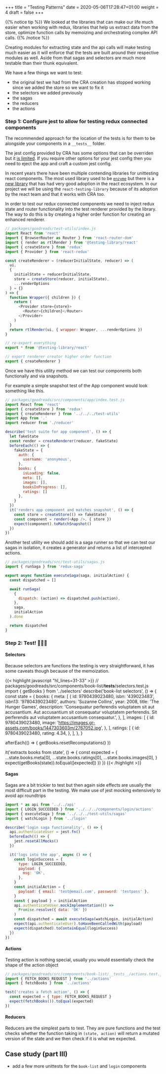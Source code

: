 +++
title = "Testing Patterns"
date = 2020-05-06T17:28:47+01:00
weight = 4
draft = false
+++

{{% notice tip %}}
We looked at the libraries that can make our life much easier when working with redux, libraries that help us extract
data from the store, optimize function calls by memoizing and orchestrating complex API calls.
{{% /notice %}}

Creating modules for extracting state and the api calls will make testing much easier as it will enforce that the tests
are built around their respective modules as well. Aside from that sagas and selectors are much more testable than their
thunk equivalent.

We have a few things we want to test:
- the original test we had from the CRA creation has stopped working since we added the store so we want to fix it
- the selectors we added previously
- the sagas
- the reducers
- the actions

### Step 1: Configure jest to allow for testing redux connected components
The recommended approach for the location of the tests is for them to be alongside your components in a `__tests__`
folder.

The jest config provided by CRA has some options that can be overriden but it [is limited](https://create-react-app.dev/docs/running-tests/#configuration).
If you require other options for your jest config then you need to eject the app and craft a custom jest config.

In recent years there have been multiple contending libraries for unittesting react components. The most used library
used to be [`enzyme`](https://enzymejs.github.io/enzyme/) but there is a [new library](https://testing-library.com/) that has had very good adoption in
the  react ecosystem. In our project we will be using the `react-testing-library` because of its adoption by the react
team and that it works with CRA too.

In order to test our redux connected components we need to inject redux state and router functionality into the test renderer provided by the library.
The way to do this is by creating a higher order function for creating an enhanced renderer.

```javascript
// packages/goodreads/test-utils/index.js
import React from 'react'
import { BrowserRouter as Router } from 'react-router-dom'
import { render as rtlRender } from '@testing-library/react'
import { createStore } from 'redux'
import { Provider } from 'react-redux'

const createRenderer = (reducerInitialState, reducer) => (
  ui,
  {
    initialState = reducerInitialState,
    store = createStore(reducer, initialState),
    ...renderOptions
  } = {}
) => {
  function Wrapper({ children }) {
    return (
      <Provider store={store}>
        <Router>{children}</Router>
      </Provider>
    )
  }
  return rtlRender(ui, { wrapper: Wrapper, ...renderOptions })
}

// re-export everything
export * from '@testing-library/react'

// export renderer creator higher order function
export { createRenderer }
```

Once we have this utility method we can test our components both functionally and via snapshots.

For example a simple snapshot test of the App component would look something like this.

```javascript
// packages/goodreads/src/components/app/index.test.js
import React from 'react'
import { createStore } from 'redux'
import { createRenderer } from '../../../test-utils'
import App from '.'
import reducer from './reducer'

describe('test suite for app component', () => {
  let fakeState
  const render = createRenderer(reducer, fakeState)
  beforeEach(() => {
    fakeState = {
      auth: {
        username: 'anonymous',
      },
      books: {
        isLoading: false,
        meta: [],
        images: [],
        booksInProgress: [],
        ratings: []
      },
    }
  })
  it('renders app component and matches snapshot', () => {
    const store = createStore(() => fakeState)
    const component = render(<App />, { store })
    expect(component).toMatchSnapshot()
  })
})
```

Another test utility we should add is a saga runner so that we can test our sagas in isolation, it creates a generator
and returns a list of intercepted actions.

```javascript
// packages/goodreads/src/test-utils/sagas.js
import { runSaga } from 'redux-saga'

export async function executeSaga(saga, initialAction) {
  const dispatched = []

  await runSaga(
    {
      dispatch: (action) => dispatched.push(action),
    },
    saga,
    initialAction
  ).done

  return dispatched
}
```

### Step 2: Test! 🎉🎉🎉

#### Selectors
Because selectors are functions the testing is very straightforward, it has some caveats though because of the
memoization.

{{<  highlight javascript "hl_lines=31-33" >}}
// packages/goodreads/src/components/book-list/__tests__/selectors.test.js
import { getBooks } from '../selectors'
describe('book-list selectors', () => {
  const state = {
    books: {
      meta: [
        {
          id: 9780439023480,
          isbn: '439023483',
          isbn13: '9780439023480',
          authors: 'Suzanne Collins',
          year: 2008,
          title: 'The Hunger Games',
          description:
            'Consequatur perferendis voluptatem sit aut accusantium. Aut accusantium sit consequatur voluptatem perferendis. Sit perferendis aut voluptatem accusantium consequatur.',
        },
      ],
      images: [
        {
          id: 9780439023480,
          image: 'https://images.gr-assets.com/books/1447303603m/2767052.jpg',
        },
      ],
      ratings: [
        {
          id: 9780439023480,
          rating: 4.34,
        },
      ],
    },
  }

  afterEach(() => {
    getBooks.resetRecomputations()
  })

  it('extracts books from state', () => {
    const expected = {
      ...state.books.meta[0],
      ...state.books.ratings[0],
      ...state.books.images[0],
    }
    expect(getBooks(state)).toEqual([expected])
  })
})
{{< /highlight >}}

#### Sagas
Sagas are a bit trickier to test but then again side effects are usually the most difficult part in the testing. We make
use of jest mocking extensively to avoid api roundtrips
```javascript
import * as api from '../../api'
import { LOGIN_SUCCEEDED } from '../../../components/login/actions'
import { executeSaga } from '../../../test-utils/sagas'
import { watchLogin } from '../login'

describe('login saga functionality', () => {
  api.authenticateUser = jest.fn()
  beforeEach(() => {
    jest.resetAllMocks()
  })

  it('logs into the app', async () => {
    const loginSuccess = {
      type: LOGIN_SUCCEEDED,
      payload: {
        msg: 'OK',
      },
    }
    const initialAction = {
      payload: { email: 'test@email.com', password: 'testpass' },
    }
    const { payload } = initialAction
    api.authenticateUser.mockImplementation(() =>
      Promise.resolve({ data: 'OK' })
    )
    const dispatched = await executeSaga(watchLogin, initialAction)
    expect(api.authenticateUser).toHaveBeenCalledWith(payload)
    expect(dispatched).toContainEqual(loginSuccess)
  })
})
```

#### Actions
Testing action is nothing special, usually you would essentially check the shape of the action object
```javascript
// packages/goodreads/src/components/book-list/__tests__/actions.test.js
import { FETCH_BOOKS_REQUEST } from '../actions'
import { fetchBooks } from '../actions'

test('creates a fetch action', () => {
  const expected = { type: FETCH_BOOKS_REQUEST }
  expect(fetchBooks()).toEqual(expected)
})
```
#### Reducers
Reducers are the simplest parts to test. They are pure functions and the test checks whether the function taking in
`(state, action)` will return a mutated version of the state and we then check if it is what we expected.


## Case study (part III)
- add a few more unittests for the `book-list` and `login` components
